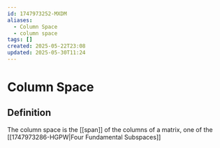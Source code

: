 ```yaml
---
id: 1747973252-MXDM
aliases:
  - Column Space
  - column space
tags: []
created: 2025-05-22T23:08
updated: 2025-05-30T11:24
---
```


# Column Space
## Definition
The column space is the [[span]] of the columns of a matrix, one of the [[1747973286-HGPW|Four Fundamental Subspaces]]
